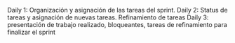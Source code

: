 Daily 1: Organización y asignación de las tareas del sprint.
Daily 2: Status de tareas y asignación de nuevas tareas. Refinamiento de tareas
Daily 3: presentación de trabajo realizado, bloqueantes, tareas de refinamiento para finalizar el sprint